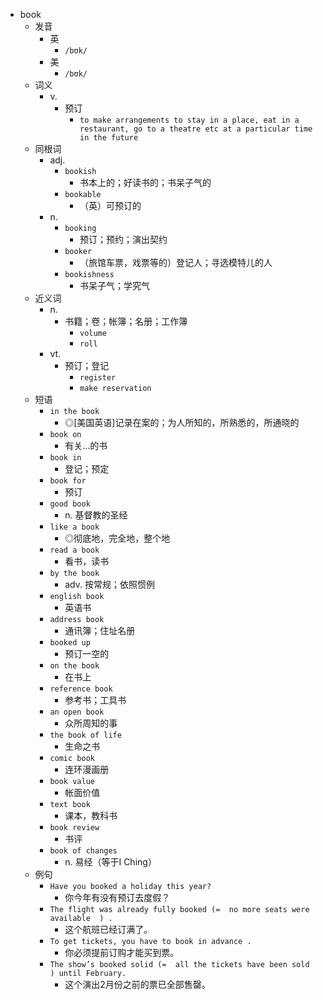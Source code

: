 - book
  - 发音
    - 英
      - `/bʊk/`
    - 美
      - `/bʊk/`
  - 词义
    - v.
      - 预订
        - `to make arrangements to stay in a place, eat in a restaurant, go to a theatre etc at a particular time in the future`
  - 同根词
    - adj.
      - `bookish`
        - 书本上的；好读书的；书呆子气的
      - `bookable`
        - （英）可预订的
    - n.
      - `booking`
        - 预订；预约；演出契约
      - `booker`
        - （旅馆车票，戏票等的）登记人；寻选模特儿的人
      - `bookishness`
        - 书呆子气；学究气
  - 近义词
    - n.
      - 书籍；卷；帐簿；名册；工作簿
        - `volume`
        - `roll`
    - vt.
      - 预订；登记
        - `register`
        - `make reservation`
  - 短语
    - `in the book`
      - ◎[美国英语]记录在案的；为人所知的，所熟悉的，所通晓的 
    - `book on`
      - 有关…的书 
    - `book in`
      - 登记；预定 
    - `book for`
      - 预订 
    - `good book`
      - n. 基督教的圣经 
    - `like a book`
      - ◎彻底地，完全地，整个地 
    - `read a book`
      - 看书，读书 
    - `by the book`
      - adv. 按常规；依照惯例 
    - `english book`
      - 英语书 
    - `address book`
      - 通讯簿；住址名册 
    - `booked up`
      - 预订一空的 
    - `on the book`
      - 在书上 
    - `reference book`
      - 参考书；工具书 
    - `an open book`
      - 众所周知的事 
    - `the book of life`
      - 生命之书 
    - `comic book`
      - 连环漫画册 
    - `book value`
      - 帐面价值 
    - `text book`
      - 课本，教科书 
    - `book review`
      - 书评 
    - `book of changes`
      - n. 易经（等于I Ching） 
  - 例句
    - `Have you booked a holiday this year?`
      - 你今年有没有预订去度假？
    - `The flight was already fully booked (=  no more seats were available  ) .`
      - 这个航班已经订满了。
    - `To get tickets, you have to book in advance .`
      - 你必须提前订购才能买到票。
    - `The show’s booked solid (=  all the tickets have been sold  ) until February.`
      - 这个演出2月份之前的票已全部售罄。

